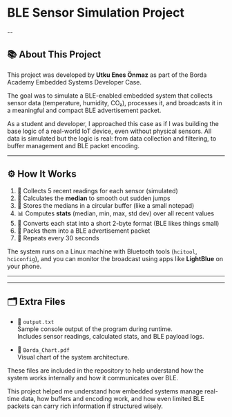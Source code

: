 
# BLE Sensor Simulation Project
--

## 📚 About This Project

This project was developed by **Utku Enes Önmaz** as part of the Borda Academy Embedded Systems Developer Case.

The goal was to simulate a BLE-enabled embedded system that collects sensor data (temperature, humidity, CO₂), processes it, and broadcasts it in a meaningful and compact BLE advertisement packet.

As a student and developer, I approached this case as if I was building the base logic of a real-world IoT device, even without physical sensors. All data is simulated but the logic is real: from data collection and filtering, to buffer management and BLE packet encoding.

---
## ⚙️ How It Works
1. 📏 Collects 5 recent readings for each sensor (simulated)
2. 🧮 Calculates the **median** to smooth out sudden jumps
3. 🔁 Stores the medians in a circular buffer (like a small notepad)
4. 📊 Computes **stats** (median, min, max, std dev) over all recent values
5. 🎯 Converts each stat into a short 2-byte format (BLE likes things small)
6. 📡 Packs them into a BLE advertisement packet
7. 🔁 Repeats every 30 seconds

The system runs on a Linux machine with Bluetooth tools (`hcitool`, `hciconfig`), and you can monitor the broadcast using apps like **LightBlue** on your phone.

---
---

## 🗂️ Extra Files

- 📄 `output.txt`  
  Sample console output of the program during runtime.  
  Includes sensor readings, calculated stats, and BLE payload logs.

- 🧩 `Borda_Chart.pdf`  
  Visual chart of the system architecture.  


These files are included in the repository to help understand how the system works internally and how it communicates over BLE.


This project helped me understand how embedded systems manage real-time data, how buffers and encoding work, and how even limited BLE packets can carry rich information if structured wisely.
